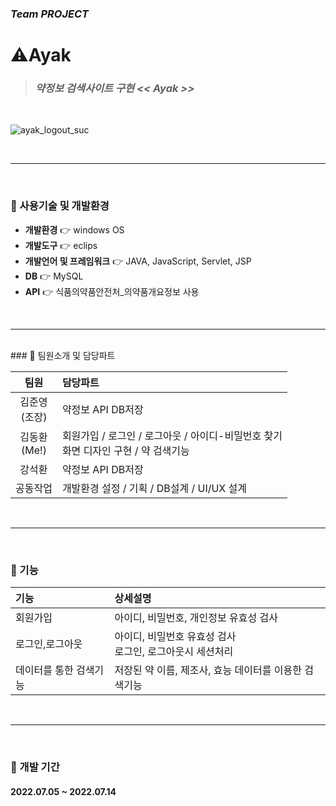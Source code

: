 ### *Team PROJECT*

# ⚠️Ayak
> ### *약정보 검색사이트 구현 << Ayak >>*
</br>

![ayak_logout_suc](https://user-images.githubusercontent.com/95620922/209086467-b063231f-8c34-477f-a290-94e78d9b94f7.png)

</br>

------
</br>

### 📌&nbsp;사용기술 및 개발환경  
* **개발환경** 👉 windows OS
* **개발도구** 👉 eclips
* **개발언어 및 프레임워크** 👉 JAVA, JavaScript, Servlet, JSP
* **DB** 👉 MySQL
* **API** 👉 식품의약품안전처_의약품개요정보 사용

</br>

------

</br>
### 📌&nbsp;팀원소개 및 담당파트  

|팀원|담당파트|
|:---:|:---|
|김준영</br>(조장)|약정보 API DB저장|
|김동환</br>(Me!)|회원가입 / 로그인 / 로그아웃 / 아이디-비밀번호 찾기</br>화면 디자인 구현 / 약 검색기능|
|강석환|약정보 API DB저장|
|공동작업|개발환경 설정 / 기획 /  DB설계 / UI/UX 설계|
</br>


------
</br>

### 📌&nbsp;기능  



|기능|상세설명|
|:---|:---|
|회원가입|아이디, 비밀번호, 개인정보 유효성 검사|
|로그인,로그아웃|아이디, 비밀번호 유효성 검사</br>로그인, 로그아웃시 세션처리|
|데이터를 통한 검색기능|저장된 약 이름, 제조사, 효능 데이터를 이용한 검색기능|
</br>

------
</br>

### 📌&nbsp;개발 기간  

#### 2022.07.05 ~ 2022.07.14
